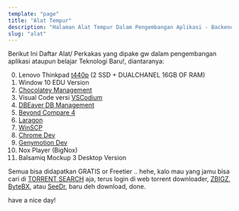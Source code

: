```yaml
---
template: "page"
title: "Alat Tempur"
description: "Halaman Alat Tempur Dalam Pengembangan Aplikasi - Backend atau Frontend"
slug: "alat"
---
```


Berikut Ini Daftar Alat/ Perkakas yang dipake gw dalam pengembangan aplikasi ataupun belajar Teknologi Baru!, diantaranya:

0. Lenovo Thinkpad [t440p](http://go.topidesta-dev.me/xkgBYz) (2 SSD + DUALCHANEL 16GB OF RAM)
1. Window 10 EDU Version
2. [Chocolatey Management](http://go.topidesta-dev.me/dhgDE0)
3. Visual Code versi [VSCodium](http://go.topidesta-dev.me/MLESYI)
4. [DBEaver DB Management](http://go.topidesta-dev.me/IXsde5)
5. [Beyond Compare 4](http://go.topidesta-dev.me/0DyefB)
6. [Laragon](http://go.topidesta-dev.me/nZWxMB)
7. [WinSCP](http://go.topidesta-dev.me/OJrzzU)
8. [Chrome Dev](http://go.topidesta-dev.me/WdcCWv)
9. [Genymotion Dev](http://go.topidesta-dev.me/z8GSPw)
10. Nox Player (BigNox)
11. Balsamiq Mockup 3 Desktop Version
   
Semua bisa didapatkan GRATIS or Freetier .. hehe, kalo mau yang jamu bisa cari di [TORRENT SEARCH](http://go.topidesta-dev.me/tETe8L) aja, terus login di web torrent downloader, [ZBIGZ](http://go.topidesta-dev.me/dN3J3Y), [ByteBX](http://go.topidesta-dev.me/oYUTWc), atau [SeeDr](http://go.topidesta-dev.me/sCRrmq), baru deh download, done.

have a nice day!